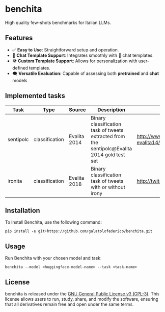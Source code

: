 # benchita

High quality few-shots benchmarks for Italian LLMs.

## Features 

- ✅ **Easy to Use**: Straightforward setup and operation.
- 🎨 **Chat Template Support**: Integrates smoothly with 🤗 chat templates.
- 🛠️ **Custom Template Support**: Allows for personalization with user-defined templates.
- 🗨️ **Versatile Evaluation**: Capable of assessing both **pretrained** and **chat** models

## Implemented tasks

| Task      | Type           | Source          | Description                                                                            | Link                                                 | Quality |
|-----------|----------------|-----------------|----------------------------------------------------------------------------------------|------------------------------------------------------|---------|
| sentipolc | classification | Evalita 2014    | Binary classification task of tweets extracted from the sentipolc@Evalita 2014 gold test set | http://www.di.unito.it/~tutreeb/sentipolc-evalita14/ | gold    |
| ironita   | classification | Evalita 2018    | Binary classification task of tweets with or without irony                             | http://twita.di.unito.it/dataset/ironita             | gold    |

## Installation

To install Benchita, use the following command:

```
pip install -e git+https://github.com/galatolofederico/benchita.git
```

## Usage

Run Benchita with your chosen model and task:

```
benchita --model <huggingface-model-name> --task <task-name>
```

## License

benchita is released under the [GNU General Public License v3 (GPL-3)](https://www.gnu.org/licenses/gpl-3.0.en.html). This license allows users to run, study, share, and modify the software, ensuring that all derivatives remain free and open under the same terms.